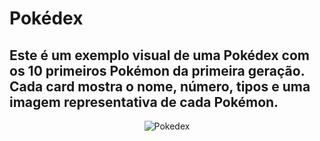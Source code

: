 # Pokédex

Este é um exemplo visual de uma Pokédex com os 10 primeiros Pokémon da primeira geração. Cada card mostra o nome, número, tipos e uma imagem representativa de cada Pokémon.
---
<p align="center">
  <img src="https://imgur.com/4AjOkDo.png" alt="Pokedex" />
</p>